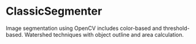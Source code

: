 # ClassicSegmenter
Image segmentation using OpenCV includes color-based and threshold-based. Watershed techniques with object outline and area calculation.
